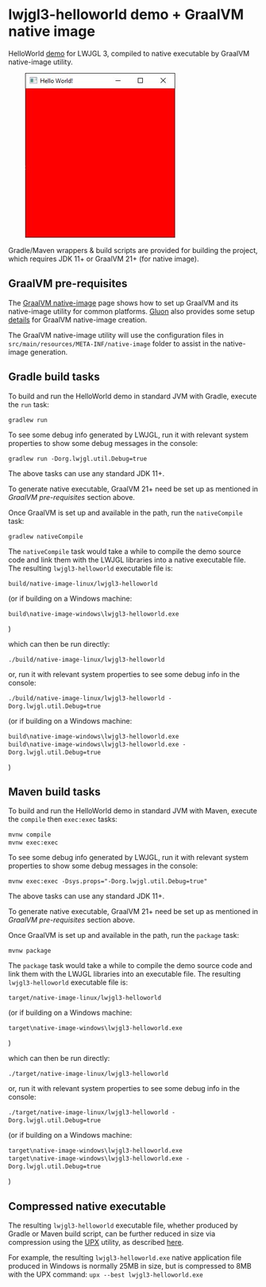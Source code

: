 # lwjgl3-helloworld demo + GraalVM native image

HelloWorld [demo](https://www.lwjgl.org/guide) for LWJGL 3,
compiled to native executable by GraalVM native-image utility.

<pre>
	<img src="HelloWorld.jpg"/>
</pre>

Gradle/Maven wrappers & build scripts are provided for building the project,
which requires JDK 11+ or GraalVM 21+ (for native image).

## GraalVM pre-requisites

The [GraalVM native-image](https://www.graalvm.org/reference-manual/native-image) page
shows how to set up GraalVM and its native-image utility for common platforms.
[Gluon](https://gluonhq.com/) also provides some setup
[details](https://docs.gluonhq.com/#_platforms) for GraalVM native-image creation.

The GraalVM native-image utility will use the configuration files in
`src/main/resources/META-INF/native-image` folder to assist in the native-image generation.

## Gradle build tasks

To build and run the HelloWorld demo in standard JVM with Gradle, execute the `run` task:

	gradlew run

To see some debug info generated by LWJGL, run it with relevant system properties
to show some debug messages in the console:

	gradlew run -Dorg.lwjgl.util.Debug=true

The above tasks can use any standard JDK 11+.

To generate native executable, GraalVM 21+ need be set up as mentioned in
*GraalVM pre-requisites* section above.

Once GraalVM is set up and available in the path, run the `nativeCompile` task:

	gradlew nativeCompile

The `nativeCompile` task would take a while to compile the demo source code and
link them with the LWJGL libraries into a native executable file.
The resulting `lwjgl3-helloworld` executable file is:

	build/native-image-linux/lwjgl3-helloworld

(or if building on a Windows machine:

	build\native-image-windows\lwjgl3-helloworld.exe

)

which can then be run directly:

	./build/native-image-linux/lwjgl3-helloworld

or, run it with relevant system properties to see some debug info in the console:

	./build/native-image-linux/lwjgl3-helloworld -Dorg.lwjgl.util.Debug=true

(or if building on a Windows machine:

	build\native-image-windows\lwjgl3-helloworld.exe
	build\native-image-windows\lwjgl3-helloworld.exe -Dorg.lwjgl.util.Debug=true

)

## Maven build tasks

To build and run the HelloWorld demo in standard JVM with Maven, execute the
`compile` then `exec:exec` tasks:

	mvnw compile
	mvnw exec:exec

To see some debug info generated by LWJGL, run it with relevant system properties
to show some debug messages in the console:

	mvnw exec:exec -Dsys.props="-Dorg.lwjgl.util.Debug=true"

The above tasks can use any standard JDK 11+.

To generate native executable, GraalVM 21+ need be set up as mentioned in
*GraalVM pre-requisites* section above.

Once GraalVM is set up and available in the path, run the `package` task:

	mvnw package

The `package` task would take a while to compile the demo source code and
link them with the LWJGL libraries into an executable file.
The resulting `lwjgl3-helloworld` executable file is:

	target/native-image-linux/lwjgl3-helloworld

(or if building on a Windows machine:

	target\native-image-windows\lwjgl3-helloworld.exe

)

which can then be run directly:

	./target/native-image-linux/lwjgl3-helloworld

or, run it with relevant system properties to see some debug info in the console:

	./target/native-image-linux/lwjgl3-helloworld -Dorg.lwjgl.util.Debug=true

(or if building on a Windows machine:

	target\native-image-windows\lwjgl3-helloworld.exe
	target\native-image-windows\lwjgl3-helloworld.exe -Dorg.lwjgl.util.Debug=true

)

## Compressed native executable

The resulting `lwjgl3-helloworld` executable file, whether produced by Gradle or Maven build script,
can be further reduced in size via compression using the [UPX](https://upx.github.io) utility,
as described [here](https://medium.com/graalvm/compressed-graalvm-native-images-4d233766a214).

For example, the resulting `lwjgl3-helloworld.exe` native application file produced in Windows
is normally 25MB in size, but is compressed to 8MB with the UPX command: `upx --best lwjgl3-helloworld.exe`

